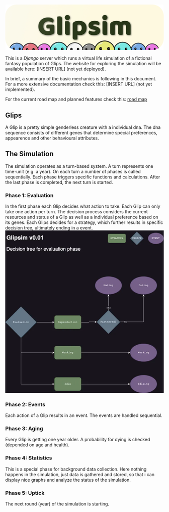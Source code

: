 ![Glipsim](https://raw.githubusercontent.com/codingBeanie/Glipsim/main/doc/glipsim_banner.webp)

This is a *Django* server which runs a virtual life simulation of a fictional fantasy population of Glips. The website for exploring the simulation will be available here: [INSERT URL] (not yet deployed).

In brief, a summary of the basic mechanics is following in this document. For a more extensive documentation check this: [INSERT URL] (not yet implemented).

For the current road map and planned features check this: [road map](https://raw.githubusercontent.com/codingBeanie/Glipsim/main/todo.md)


## Glips
A Glip is a pretty simple genderless creature with a individual dna. The dna sequence consists of different genes that determine special preferences, appearence and other behavioural attributes.

## The Simulation
The simulation operates as a turn-based system. A turn represents one time-unit (e.g. a year). On each turn a number of phases is called sequentially. Each phase triggers specific functions and calculations. After the last phase is completed, the next turn is started.

### Phase 1: Evaluation
In the first phase each Glip decides what action to take. Each Glip can only take one action per turn. The decision process considers the current resources and status of a Glip as well as a individual preference based on its genes. Each Glips decides for a strategy, which further results in specific decision tree, ultimately ending in a event. 
![Evaluation Phase](https://raw.githubusercontent.com/codingBeanie/Glipsim/main/doc/Glipsim_Evaluation.webp)

### Phase 2: Events
Each action of a Glip results in an event. The events are handled sequential.

### Phase 3: Aging
Every Glip is getting one year older. A probability for dying is checked (depended on age and health). 

### Phase 4: Statistics
This is a special phase for background data collection. Here nothing happens in the simulation, just data is gathered and stored, so that i can display nice graphs and analyze the status of the simulation.

### Phase 5: Uptick
The next round (year) of the simulation is starting.

